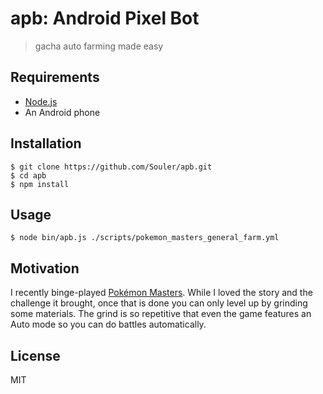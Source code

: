 # apb: Android Pixel Bot
> gacha auto farming made easy

## Requirements

- [Node.js](https://nodejs.org/en/)
- An Android phone

## Installation

```
$ git clone https://github.com/Souler/apb.git
$ cd apb
$ npm install
```

## Usage

```
$ node bin/apb.js ./scripts/pokemon_masters_general_farm.yml
```

## Motivation

I recently binge-played [Pokémon Masters](https://pokemonmasters-game.com/en-US). While I loved the story and the challenge it brought, once that is done you can only level up by grinding some materials. The grind is so repetitive that even the game features an Auto mode so you can do battles automatically.

## License

MIT
